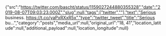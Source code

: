 {"src":"https://twitter.com/bascht/status/1159027244880355328","date":"2019-08-07T09:03:23.000Z","slug":null,"tags":["twitter",""],"text":"Serious business. https://t.co/yaPxRXxR5x","type":"twitter_tweet","title":"Serious bu…","category":"posts","media_url":null,"original_url":"18, 41","location_latitude":null,"additional_payload":null,"location_longitude":null}